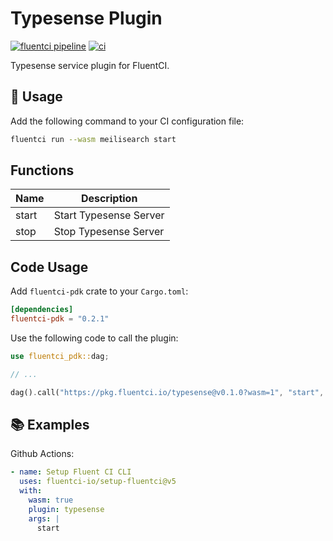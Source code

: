 # Typesense Plugin

[![fluentci pipeline](https://shield.fluentci.io/x/typesense)](https://pkg.fluentci.io/typesense)
[![ci](https://github.com/fluentci-io/services/actions/workflows/typesense.yml/badge.svg)](https://github.com/fluentci-io/services/actions/workflows/typesense.yml)

Typesense service plugin for FluentCI.

## 🚀 Usage

Add the following command to your CI configuration file:

```bash
fluentci run --wasm meilisearch start
```

## Functions

| Name   | Description                                 |
| ------ | --------------------------------------------|
| start  | Start Typesense Server                       |
| stop   | Stop Typesense Server                        |

## Code Usage

Add `fluentci-pdk` crate to your `Cargo.toml`:

```toml
[dependencies]
fluentci-pdk = "0.2.1"
```

Use the following code to call the plugin:

```rust
use fluentci_pdk::dag;

// ...

dag().call("https://pkg.fluentci.io/typesense@v0.1.0?wasm=1", "start", vec![])?;
```

## 📚 Examples

Github Actions:

```yaml
- name: Setup Fluent CI CLI
  uses: fluentci-io/setup-fluentci@v5
  with:
    wasm: true
    plugin: typesense
    args: |
      start
```
